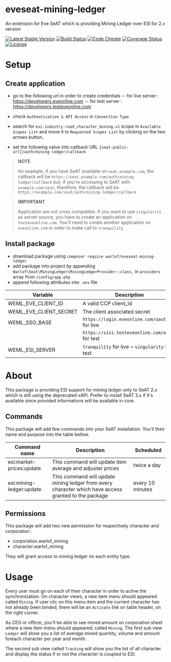 # eveseat-mining-ledger
An extension for Eve SeAT which is providing Mining Ledger over ESI for 2.x version

[![Latest Stable Version](https://img.shields.io/packagist/v/warlof/eveseat-mining-ledger.svg?style=flat-square)](https://packagist.org/packages/warlof/eveseat-mining-ledger)
[![Build Status](https://img.shields.io/travis/warlof/eveseat-mining-ledger.svg?style=flat-square)](https://travis-ci.org/warlof/eveseat-mining-ledger)
[![Code Climate](https://img.shields.io/codeclimate/maintainability/warlof/eveseat-mining-ledger.svg?style=flat-square)](https://codeclimate.com/github/warlof/eveseat-mining-ledger)
[![Coverage Status](https://img.shields.io/coveralls/warlof/eveseat-mining-ledger.svg?style=flat-square)](https://coveralls.io/github/warlof/eveseat-mining-ledger?branch=master)
[![License](https://img.shields.io/badge/license-GPLv3-blue.svg?style=flat-square)](https://raw.githubusercontent.com/warlof/eveseat-mining-ledger/master/LICENSE)

# Setup

## Create application

- go to the following url in order to create credentials
-- for live server : https://developers.eveonline.com
-- for test server : https://developers.testeveonline.com

- check `Authentication & API Access` in `Connection Type`

- search for `esi-industry.read_character_mining.v1` scope in `Available Scopes List` and move it to `Requested Scopes List` by clicking on the two arrows button.

- set the following value into callback URL `{seat-public-url}/auth/mining-ledger/callback`
> **NOTE**
> 
> for example, if you have SeAT available on `seat.example.com`, the callback will be `https://seat.example.com/auth/mining-ledger/callback`
> but, if you're accessing to SeAT with `example.com/seat`, therefore, the callback will be `https://example.com/seat/auth/mining-ledger/callback`

> **IMPORTANT**
> 
> Application are not cross compatible.
> If you want to use `singularity` as server source, you have to create an application on `testeveonline.com`.
> You'll need to create another application on `eveonline.com` in order to make call to `tranquility`

## Install package

- download package using `composer require warlof/eveseat-mining-ledger`
- add package into project by appending `Warlof\Seat\MiningLedger\MiningLedgerProvider::class,` in `providers` array from `/config/app.php`
- append following attributes into `.env` file

| Variable               | Description                                                                              |
|------------------------|------------------------------------------------------------------------------------------|
| WEML_EVE_CLIENT_ID     | A valid CCP client_id                                                                    |
| WEML_EVE_CLIENT_SECRET | The client associated secret                                                             |
| WEML_SSO_BASE          | `https://login.eveonline.com/oauth` for live                                             |
|                        | `https://sisi.testeveonline.com/oauth` for test                                          |
| WEML_ESI_SERVER        | `tranquility` for live ~ `singularity` for test                                          |

# About

This package is providing ESI support for mining ledger only to SeAT 2.x which is still using the deprecated xAPI. Prefer to install SeAT 3.x if it's available since provided informations will be available in core.

## Commands

This package will add few commands into your SeAT installation. You'll their name and purpose into the table bellow.

| Command name | Description | Scheduled |
|---------------------|--------------|--------|
| esi:market-prices:update | This command will update item average and adjuster prices | twice a day |
| esi:mining-ledger:update | This command will update mining ledger from every character which have access granted to the package | every 10 minutes |

## Permissions

This package will add two new permission for respectively character and corporation :
 - corporation.warlof_mining
 - character.warlof_mining

They will grant access to mining ledger on each entity type.

# Usage

Every user must go on each of their character in order to active the synchronization. On character views, a new item menu should appeared called `Mining`.
If user clic on this menu item and the current character has not already been binded, there will be an `Activate` link on table header, on the right corner.

As CEO or officer, you'll be able to see mined amount on corporation sheet where a new item menu should appeared, called `Mining`.
The first sub view `Ledger` will show you a list of average mined quantity, volume and amount foreach character per year and month.

The second sub view called `Tracking` will show you the list of all character and display the status if or not the character is coupled to ESI.